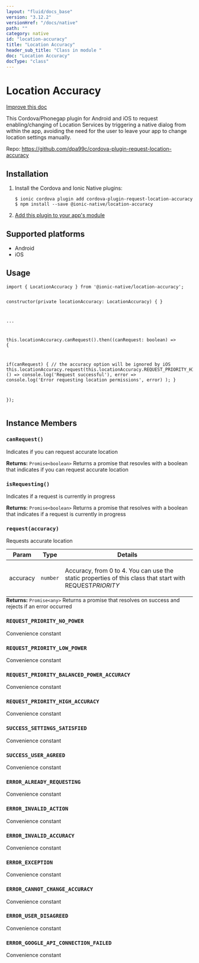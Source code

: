 ```yaml
---
layout: "fluid/docs_base"
version: "3.12.2"
versionHref: "/docs/native"
path: ""
category: native
id: "location-accuracy"
title: "Location Accuracy"
header_sub_title: "Class in module "
doc: "Location Accuracy"
docType: "class"
---
```


<h1 class="api-title">Location Accuracy</h1>

<a class="improve-v2-docs" href="http://github.com/ionic-team/ionic-native/edit/master/src/@ionic-native/plugins/location-accuracy/index.ts#L1">
  Improve this doc
</a>






<p>This Cordova/Phonegap plugin for Android and iOS to request enabling/changing of Location Services by triggering a native dialog from within the app, avoiding the need for the user to leave your app to change location settings manually.</p>


<p>Repo:
  <a href="https://github.com/dpa99c/cordova-plugin-request-location-accuracy">
    https://github.com/dpa99c/cordova-plugin-request-location-accuracy
  </a>
</p>


<h2>Installation</h2>
<ol class="installation">
  <li>Install the Cordova and Ionic Native plugins:<br>
    <pre><code class="nohighlight">$ ionic cordova plugin add cordova-plugin-request-location-accuracy
$ npm install --save @ionic-native/location-accuracy
</code></pre>
  </li>
  <li><a href="https://ionicframework.com/docs/native/#Add_Plugins_to_Your_App_Module">Add this plugin to your app's module</a></li>
</ol>



<h2>Supported platforms</h2>
<ul>
  <li>Android</li><li>iOS</li>
</ul>






<h2>Usage</h2>
<pre><code class="lang-typescript">import { LocationAccuracy } from &#39;@ionic-native/location-accuracy&#39;;

constructor(private locationAccuracy: LocationAccuracy) { }

...

this.locationAccuracy.canRequest().then((canRequest: boolean) =&gt; {

  if(canRequest) {
    // the accuracy option will be ignored by iOS
    this.locationAccuracy.request(this.locationAccuracy.REQUEST_PRIORITY_HIGH_ACCURACY).then(
      () =&gt; console.log(&#39;Request successful&#39;),
      error =&gt; console.log(&#39;Error requesting location permissions&#39;, error)
    );
  }

});
</code></pre>








<h2>Instance Members</h2>
<h3><a class="anchor" name="canRequest" href="#canRequest"></a><code>canRequest()</code></h3>


Indicates if you can request accurate location


<div class="return-value" markdown="1">
  <i class="icon ion-arrow-return-left"></i>
  <b>Returns:</b> <code>Promise&lt;boolean&gt;</code> Returns a promise that resovles with a boolean that indicates if you can request accurate location
</div><h3><a class="anchor" name="isRequesting" href="#isRequesting"></a><code>isRequesting()</code></h3>


Indicates if a request is currently in progress


<div class="return-value" markdown="1">
  <i class="icon ion-arrow-return-left"></i>
  <b>Returns:</b> <code>Promise&lt;boolean&gt;</code> Returns a promise that resolves with a boolean that indicates if a request is currently in progress
</div><h3><a class="anchor" name="request" href="#request"></a><code>request(accuracy)</code></h3>




Requests accurate location
<table class="table param-table" style="margin:0;">
  <thead>
  <tr>
    <th>Param</th>
    <th>Type</th>
    <th>Details</th>
  </tr>
  </thead>
  <tbody>
  <tr>
    <td>
      accuracy</td>
    <td>
      <code>number</code>
    </td>
    <td>
      <p>Accuracy, from 0 to 4. You can use the static properties of this class that start with REQUEST<em>PRIORITY</em></p>
</td>
  </tr>
  </tbody>
</table>

<div class="return-value" markdown="1">
  <i class="icon ion-arrow-return-left"></i>
  <b>Returns:</b> <code>Promise&lt;any&gt;</code> Returns a promise that resolves on success and rejects if an error occurred
</div><h3><a class="anchor" name="REQUEST_PRIORITY_NO_POWER" href="#REQUEST_PRIORITY_NO_POWER"></a><code>REQUEST_PRIORITY_NO_POWER</code></h3>

Convenience constant


<h3><a class="anchor" name="REQUEST_PRIORITY_LOW_POWER" href="#REQUEST_PRIORITY_LOW_POWER"></a><code>REQUEST_PRIORITY_LOW_POWER</code></h3>

Convenience constant


<h3><a class="anchor" name="REQUEST_PRIORITY_BALANCED_POWER_ACCURACY" href="#REQUEST_PRIORITY_BALANCED_POWER_ACCURACY"></a><code>REQUEST_PRIORITY_BALANCED_POWER_ACCURACY</code></h3>

Convenience constant


<h3><a class="anchor" name="REQUEST_PRIORITY_HIGH_ACCURACY" href="#REQUEST_PRIORITY_HIGH_ACCURACY"></a><code>REQUEST_PRIORITY_HIGH_ACCURACY</code></h3>

Convenience constant


<h3><a class="anchor" name="SUCCESS_SETTINGS_SATISFIED" href="#SUCCESS_SETTINGS_SATISFIED"></a><code>SUCCESS_SETTINGS_SATISFIED</code></h3>

Convenience constant


<h3><a class="anchor" name="SUCCESS_USER_AGREED" href="#SUCCESS_USER_AGREED"></a><code>SUCCESS_USER_AGREED</code></h3>

Convenience constant


<h3><a class="anchor" name="ERROR_ALREADY_REQUESTING" href="#ERROR_ALREADY_REQUESTING"></a><code>ERROR_ALREADY_REQUESTING</code></h3>

Convenience constant


<h3><a class="anchor" name="ERROR_INVALID_ACTION" href="#ERROR_INVALID_ACTION"></a><code>ERROR_INVALID_ACTION</code></h3>

Convenience constant


<h3><a class="anchor" name="ERROR_INVALID_ACCURACY" href="#ERROR_INVALID_ACCURACY"></a><code>ERROR_INVALID_ACCURACY</code></h3>

Convenience constant


<h3><a class="anchor" name="ERROR_EXCEPTION" href="#ERROR_EXCEPTION"></a><code>ERROR_EXCEPTION</code></h3>

Convenience constant


<h3><a class="anchor" name="ERROR_CANNOT_CHANGE_ACCURACY" href="#ERROR_CANNOT_CHANGE_ACCURACY"></a><code>ERROR_CANNOT_CHANGE_ACCURACY</code></h3>

Convenience constant


<h3><a class="anchor" name="ERROR_USER_DISAGREED" href="#ERROR_USER_DISAGREED"></a><code>ERROR_USER_DISAGREED</code></h3>

Convenience constant


<h3><a class="anchor" name="ERROR_GOOGLE_API_CONNECTION_FAILED" href="#ERROR_GOOGLE_API_CONNECTION_FAILED"></a><code>ERROR_GOOGLE_API_CONNECTION_FAILED</code></h3>

Convenience constant








